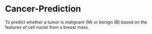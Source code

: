 # Cancer-Prediction
To predict whether a tumor is malignant (M) or benign (B) based on the features of cell nuclei from a breast mass.
